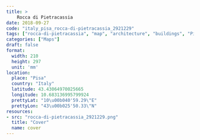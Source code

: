 ```yaml
---
title: > 
    Rocca di Pietracassia
date: 2018-09-27
code: "italy_pisa_rocca-di-pietracassia_2921229"
tags: ["rocca-di-pietracassia", "map", "architecture", "buildings", "Pisa", "Italy"]
categories: ["Maps"]
draft: false
format:
  width: 210
  height: 297
  unit: 'mm'
location:
  place: "Pisa"
  country: "Italy"
  latitude: 43.43064970025665
  longitude: 10.683136995799924
  prettyLat: "10\u00b040'59.29\"E"
  prettyLon: "43\u00b025'50.33\"N"
resources:
- src: "rocca-di-pietracassia_2921229.png"
  title: "Cover"
  name: cover
---
```

